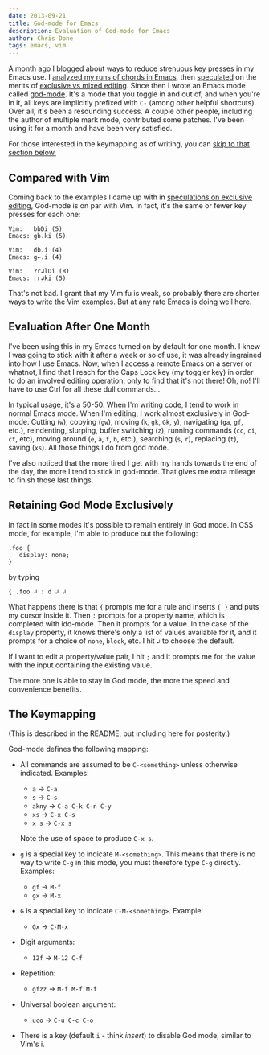 ```yaml
---
date: 2013-09-21
title: God-mode for Emacs
description: Evaluation of God-mode for Emacs
author: Chris Done
tags: emacs, vim
---
```


A month ago I blogged about ways to reduce strenuous key presses in my
Emacs use. I
[analyzed my runs of chords in Emacs](/posts/emacs-key-analysis), then
[speculated](/posts/speculations-on-exclusive-editing) on the merits
of
[exclusive vs mixed editing](http://chrisdone.com/posts/modal-editors). Since
then I wrote an Emacs mode called
[god-mode](https://github.com/chrisdone/god-mode/). It's a mode that
you toggle in and out of, and when you're in it, all keys are
implicitly prefixed with `C-` (among other helpful shortcuts). Over
all, it's been a resounding success. A couple other people, including
the author of multiple mark mode, contributed some patches. I've been
using it for a month and have been very satisfied.

For those interested in the keymapping as of writing, you can [skip to
that section below.](#the-keymapping)

## Compared with Vim

Coming back to the examples I came up with in [speculations on
exclusive editing]((/posts/speculations-on-exclusive-editing)), God-mode
is on par with Vim. In fact, it's the same or fewer key presses for each one:

    Vim:   bbDi (5)
    Emacs: gb.ki (5)

    Vim:   db.i (4)
    Emacs: g←.i (4)

    Vim:   ?r↲lDi (8)
    Emacs: rr↲ki (5)

That's not bad. I grant that my Vim fu is weak, so probably there are
shorter ways to write the Vim examples. But at any rate Emacs is doing
well here.

## Evaluation After One Month

I've been using this in my Emacs turned on by default for one month. I
knew I was going to stick with it after a week or so of use, it was
already ingrained into how I use Emacs. Now, when I access a remote
Emacs on a server or whatnot, I find that I reach for the Caps Lock
key (my toggler key) in order to do an involved editing operation,
only to find that it's not there! Oh, no! I'll have to use Ctrl for
all these dull commands…

In typical usage, it's a 50-50. When I'm writing code, I tend to
work in normal Emacs mode. When I'm editing, I work almost exclusively
in God-mode. Cutting (`w`), copying (`gw`), moving (`k`, `gk`, `Gk`,
`y`), navigating (`ga`, `gf`, etc.), reindenting, slurping, buffer
switching (`z`), running commands (`cc`, `ci`, `ct`, etc), moving
around (`e`, `a`, `f`, `b`, etc.), searching (`s`, `r`), replacing
(`t`), saving (`xs`). All those things I do from god mode.

I've also noticed that the more tired I get with my hands towards the
end of the day, the more I tend to stick in god-mode. That gives me
extra mileage to finish those last things.

## Retaining God Mode Exclusively

In fact in some modes it's possible to remain entirely in God mode. In
CSS mode, for example, I'm able to produce out the following:

    .foo {
       display: none;
    }

by typing

    { .foo ↲ : d ↲ ↲

What happens there is that `{` prompts me for a rule and inserts `{ }`
and puts my cursor inside it. Then `:` prompts for a property name,
which is completed with ido-mode. Then it prompts for a value. In the
case of the `display` property, it knows there's only a list of values
available for it, and it prompts for a choice of `none`, `block`,
etc. I hit `↲` to choose the default.

If I want to edit a property/value pair, I hit `;` and it prompts me
for the value with the input containing the existing value.

The more one is able to stay in God mode, the more the speed and
convenience benefits.

## The Keymapping

(This is described in the README, but including here for posterity.)

God-mode defines the following mapping:

* All commands are assumed to be `C-<something>` unless otherwise
   indicated. Examples:

   * `a`    → `C-a`
   * `s`    → `C-s`
   * `akny` → `C-a C-k C-n C-y`
   * `xs`   → `C-x C-s`
   * `x s`  → `C-x s`

   Note the use of space to produce `C-x s`.

* `g` is a special key to indicate `M-<something>`. This means that
   there is no way to write `C-g` in this mode, you must therefore
   type `C-g` directly. Examples:

   * `gf` → `M-f`
   * `gx` → `M-x`

* `G` is a special key to indicate `C-M-<something>`. Example:

   * `Gx` → `C-M-x`

* Digit arguments:

  * `12f` → `M-12 C-f`

* Repetition:

  * `gfzz` → `M-f M-f M-f`

* Universal boolean argument:

  * `uco` → `C-u C-c C-o`

* There is a key (default `i` - think *insert*) to disable God mode,
  similar to Vim's i.
